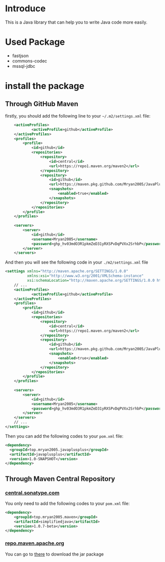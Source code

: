 # Introduce

This is a Java library that can help you to write Java code more easily.

# Used Package

- fastjson
- commons-codec
- mssql-jdbc

# install the package

## Through GitHub Maven

firstly, you should add the following line to your `~/.m2/settings.xml` file:

```xml
    <activeProfiles>
            <activeProfile>github</activeProfile>
    </activeProfiles>
    <profiles>
        <profile>
            <id>github</id>
            <repositories>
                <repository>
                    <id>central</id>
                    <url>https://repo1.maven.org/maven2</url>
                </repository>
                <repository>
                    <id>github</id>
                    <url>https://maven.pkg.github.com/Mryan2005/JavaPlusPlus</url>
                    <snapshots>
                        <enabled>true</enabled>
                    </snapshots>
                </repository>
            </repositories>
        </profile>
    </profiles>
    
    <servers>
        <server>
            <id>github</id>
            <username>Mryan2005</username>
            <password>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</password>
        </server>
    </servers>
```

And then you will see the following code in your `./m2/settings.xml` file

```xml
<settings xmlns="http://maven.apache.org/SETTINGS/1.0.0"
          xmlns:xsi="http://www.w3.org/2001/XMLSchema-instance"
          xsi:schemaLocation="http://maven.apache.org/SETTINGS/1.0.0 http://maven.apache.org/xsd/settings-1.0.0.xsd">
    // ...
    <activeProfiles>
            <activeProfile>github</activeProfile>
    </activeProfiles>
    <profiles>
        <profile>
            <id>github</id>
            <repositories>
                <repository>
                    <id>central</id>
                    <url>https://repo1.maven.org/maven2</url>
                </repository>
                <repository>
                    <id>github</id>
                    <url>https://maven.pkg.github.com/Mryan2005/JavaPlusPlus</url>
                    <snapshots>
                        <enabled>true</enabled>
                    </snapshots>
                </repository>
            </repositories>
        </profile>
    </profiles>
    
    <servers>
        <server>
            <id>github</id>
            <username>Mryan2005</username>
            <password>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</password>
        </server>
    </servers>
    // ...
</settings>
```

Then you can add the following codes to your `pom.xml` file:

```xml
<dependency>
  <groupId>top.mryan2005.javaplusplus</groupId>
  <artifactId>javaplusplus</artifactId>
  <version>1.0-SNAPSHOT</version>
</dependency>
```

## Through Maven Central Repository

### [central.sonatype.com](https://central.sonatype.com/artifact/top.mryan2005.maven/simplifiedjava)

You only need to add the following codes to your `pom.xml` file:

```xml
<dependency>
    <groupId>top.mryan2005.maven</groupId>
    <artifactId>simplifiedjava</artifactId>
    <version>1.0.7-beta</version>
</dependency>
```

### [repo.maven.apache.org](https://repo.maven.apache.org)

You can go to [there](https://repo.maven.apache.org/maven2/top/mryan2005/maven/simplifiedjava/) to download the jar package
